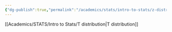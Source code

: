 ```yaml
---
{"dg-publish":true,"permalink":"/academics/stats/intro-to-stats/z-distribution/","created":"2024-11-28T16:34:20.417-05:00","updated":"2025-07-07T17:21:02.530-04:00"}
---
```


 
[[Academics/STATS/Intro to Stats/T distribution\|T distribution]]